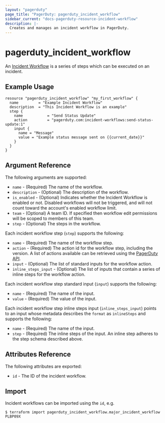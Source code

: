 ```yaml
---
layout: "pagerduty"
page_title: "PagerDuty: pagerduty_incident_workflow"
sidebar_current: "docs-pagerduty-resource-incident-workflow"
description: |-
  Creates and manages an incident workflow in PagerDuty.
---
```


# pagerduty\_incident\_workflow

An [Incident Workflow](https://support.pagerduty.com/docs/incident-workflows) is a series of steps which can be executed on an incident.

## Example Usage

```hcl
resource "pagerduty_incident_workflow" "my_first_workflow" {
  name         = "Example Incident Workflow"
  description  = "This Incident Workflow is an example"
  step {
    name           = "Send Status Update"
    action         = "pagerduty.com:incident-workflows:send-status-update:1"
    input {
      name = "Message"
      value = "Example status message sent on {{current_date}}"
    }
  }
}
```

## Argument Reference

The following arguments are supported:

* `name` - (Required) The name of the workflow.
* `description` - (Optional) The description of the workflow.
* `is_enabled` - (Optional) Indicates whether the Incident Workflow is enabled or not. Disabled workflows will not be triggered, and will not count toward the account's enabled workflow limit.
* `team` - (Optional) A team ID. If specified then workflow edit permissions will be scoped to members of this team.
* `step` - (Optional) The steps in the workflow.

Each incident workflow step (`step`) supports the following:

* `name` - (Required) The name of the workflow step.
* `action` - (Required) The action id for the workflow step, including the version. A list of actions available can be retrieved using the [PagerDuty API](https://developer.pagerduty.com/api-reference/aa192a25fac39-list-actions).
* `input` - (Optional) The list of standard inputs for the workflow action.
* `inline_steps_input` - (Optional) The list of inputs that contain a series of inline steps for the workflow action.

Each incident workflow step standard input (`input`) supports the following:

* `name` - (Required) The name of the input.
* `value` - (Required) The value of the input.

Each incident workflow step inline steps input (`inline_steps_input`) points to an input whose metadata describes the `format` as `inlineSteps` and supports the following:

* `name` - (Required) The name of the input.
* `step` - (Required) The inline steps of the input. An inline step adheres to the step schema described above.

## Attributes Reference

The following attributes are exported:

* `id` - The ID of the incident workflow.

## Import

Incident workflows can be imported using the `id`, e.g.

```
$ terraform import pagerduty_incident_workflow.major_incident_workflow PLBP09X
```
